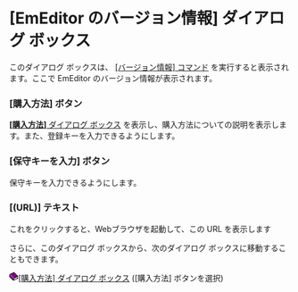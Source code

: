 # \[EmEditor のバージョン情報\] ダイアログ ボックス

このダイアログ ボックスは、 [\[バージョン情報\] コマンド](../../cmd/help/app_about) を実行すると表示されます。ここで
EmEditor のバージョン情報が表示されます。

### \[購入方法\] ボタン

[**\[購入方法\]** ダイアログ ボックス](../opening/index) を表示し、購入方法についての説明を表示します。また、登録キーを入力できるようにします。

### \[保守キーを入力\] ボタン

保守キーを入力できるようにします。

### \[(URL)\] テキスト

これをクリックすると、Webブラウザを起動して、この URL を表示します

さらに、このダイアログ ボックスから、次のダイアログ ボックスに移動することもできます。

![](../../images/b.gif)[\[購入方法\] ダイアログ ボックス](../opening/index) (\[購入方法\]
ボタンを選択)

